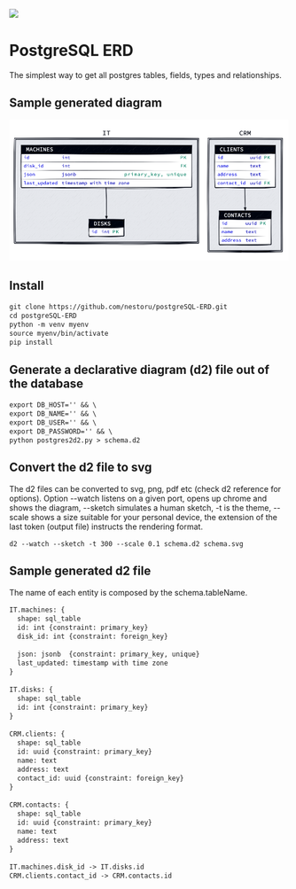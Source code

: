 [![](https://www.paypalobjects.com/en_US/i/btn/btn_donateCC_LG.gif)](https://www.paypal.com/donate/?hosted_button_id=58F9TDDRBND4L)

# PostgreSQL ERD
The simplest way to get all postgres tables, fields, types and relationships.

## Sample generated diagram
![Screenshot](sample.png)

## Install
```
git clone https://github.com/nestoru/postgreSQL-ERD.git
cd postgreSQL-ERD
python -m venv myenv
source myenv/bin/activate
pip install
```

## Generate a declarative diagram (d2) file out of the database
```
export DB_HOST='' && \
export DB_NAME='' && \
export DB_USER='' && \
export DB_PASSWORD='' && \
python postgres2d2.py > schema.d2
```

## Convert the d2 file to svg
The d2 files can be converted to svg, png, pdf etc (check d2 reference for options).
Option --watch listens on a given port, opens up chrome and shows the diagram, --sketch simulates a human sketch, -t is the theme, --scale shows a size suitable for your personal device, the extension of the last token (output file) instructs the rendering format.
```
d2 --watch --sketch -t 300 --scale 0.1 schema.d2 schema.svg
```

## Sample generated d2 file
The name of each entity is composed by the schema.tableName.
```
IT.machines: {
  shape: sql_table
  id: int {constraint: primary_key}
  disk_id: int {constraint: foreign_key}

  json: jsonb  {constraint: primary_key, unique}
  last_updated: timestamp with time zone
}

IT.disks: {
  shape: sql_table
  id: int {constraint: primary_key}
}

CRM.clients: {
  shape: sql_table
  id: uuid {constraint: primary_key}
  name: text
  address: text
  contact_id: uuid {constraint: foreign_key}
}

CRM.contacts: {
  shape: sql_table
  id: uuid {constraint: primary_key}
  name: text
  address: text
}

IT.machines.disk_id -> IT.disks.id
CRM.clients.contact_id -> CRM.contacts.id
```

